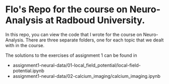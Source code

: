 # Flo's Repo for the course on Neuro-Analysis at Radboud University.
In this repo, you can view the code that I wrote for the course on Neuro-Analysis. There are three separate folders, one for each topic that we dealt with in the course.

The solutions to the exercises of assignment 1 can be found in
- assignment1-neural-data/01-local_field_potential/local-field-potential.ipynb
- assignment1-neural-data/02-calcium_imaging/calcium_imaging.ipynb


